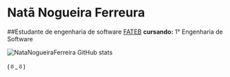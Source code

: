 # <h1>Natã Nogueira Ferreura</h1>
##Estudante de engenharia de software 
<a href="https://www.fateb.br/?p=home">FATEB</a>
**cursando:** 1° Engenharia de Software
  
![NataNogueiraFerreira GitHub stats](https://github-readme-stats.vercel.app/api?username=NataNogueiraFerreira&show_icons=true&theme=transparent)

(ㆆ_ㆆ)
